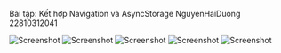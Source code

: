 Bài tập: Kết hợp Navigation và AsyncStorage
NguyenHaiDuong 22810312041

<img src="./i1.jpg" alt="Screenshot" />
<img src="./i2.jpg" alt="Screenshot"  />
<img src="./i3.jpg" alt="Screenshot"  />
<img src="./i4.jpg" alt="Screenshot"  />
<img src="./i5.jpg" alt="Screenshot"  />
